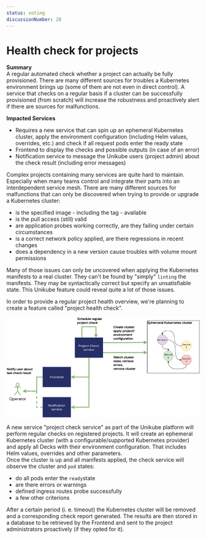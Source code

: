 ```yaml
---
status: voting
discussionNumber: 28
---
```


# Health check for projects
<RoadmapWidget/>


**Summary**  
A regular automated check whether a project can actually be fully provisioned. There are many different sources for troubles a Kubernetes environment brings up (some of them are not even in direct control). A service that checks on a regular basis if a cluster can be successfully provisioned (from scratch) will increase the robustness and proactively alert if there are sources for malfunctions.


**Impacted Services**  
- Requires a new service that can spin up an ephemeral Kubernetes cluster, apply the environment configuration (including Helm values, overrides, etc.) and check if all request pods enter the ready state  
- Frontend to display the checks and possible outputs (in case of an error)
- Notification service to message the Unikube users (project admin) about the check result (including error messages)  

Complex projects containing many services are quite hard to maintain. Especially when many teams control and integrate their parts into an interdependent service mesh. There are many different sources for malfunctions that can only be discovered when trying to provide or upgrade a Kubernetes cluster:  
- is the specified image - including the tag - available  
- is the pull access (still) valid  
- are application probes working correctly, are they failing under certain circumstances  
- is a correct network policy applied, are there regressions in recent changes  
- does a dependency in a new version cause troubles with volume mount permissions  

Many of those issues can only be uncovered when applying the Kubernetes manifests to a real cluster. They can't be found by "simply" `linting` the manifests. They may be syntactically correct but specify an unsatisfiable state. This Unikube feature could reveal quite a lot of those issues.

In order to provide a regular project health overview, we're planning to create a feature called "project health check".

![Project Health Check](./assets/project-health-check.png)

A new service "project check service" as part of the Unikube platform will perform regular checks on registered projects. It will create an ephemeral Kubernetes cluster (with a configurable/supported Kubernetes provider) and apply all Decks with their environment configuration. That includes Helm values, overrides and other parameters.  
Once the cluster is up and all manifests applied, the check service will observe the cluster and `pod` states:
- do all pods enter the `ready`state
- are there errors or warnings
- defined ingress routes probe successfully
- a few other criterions

After a certain period (i. e. timeout) the Kubernetes cluster will be removed and a corresponding check report generated. The results are then stored in a database to be retrieved by the Frontend and sent to the project administrators proactively (if they opted for it).
